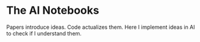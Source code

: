 # The AI Notebooks

Papers introduce ideas. Code actualizes them. Here I implement ideas in AI to check if I understand them.
